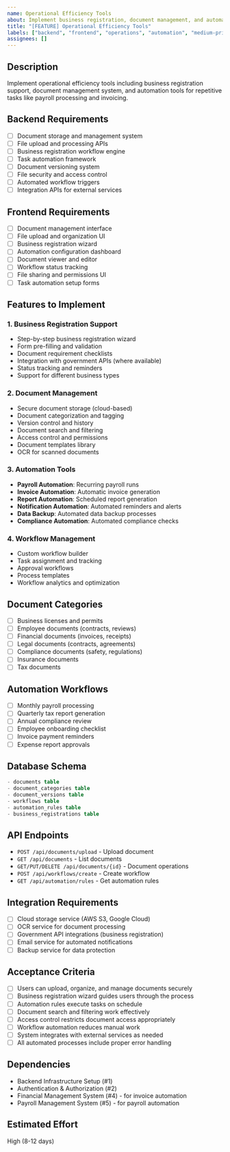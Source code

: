 ```yaml
---
name: Operational Efficiency Tools
about: Implement business registration, document management, and automation tools
title: "[FEATURE] Operational Efficiency Tools"
labels: ["backend", "frontend", "operations", "automation", "medium-priority"]
assignees: []
---
```


## Description
Implement operational efficiency tools including business registration support, document management system, and automation tools for repetitive tasks like payroll processing and invoicing.

## Backend Requirements
- [ ] Document storage and management system
- [ ] File upload and processing APIs
- [ ] Business registration workflow engine
- [ ] Task automation framework
- [ ] Document versioning system
- [ ] File security and access control
- [ ] Automated workflow triggers
- [ ] Integration APIs for external services

## Frontend Requirements
- [ ] Document management interface
- [ ] File upload and organization UI
- [ ] Business registration wizard
- [ ] Automation configuration dashboard
- [ ] Document viewer and editor
- [ ] Workflow status tracking
- [ ] File sharing and permissions UI
- [ ] Task automation setup forms

## Features to Implement
### 1. Business Registration Support
- Step-by-step business registration wizard
- Form pre-filling and validation
- Document requirement checklists
- Integration with government APIs (where available)
- Status tracking and reminders
- Support for different business types

### 2. Document Management
- Secure document storage (cloud-based)
- Document categorization and tagging
- Version control and history
- Document search and filtering
- Access control and permissions
- Document templates library
- OCR for scanned documents

### 3. Automation Tools
- **Payroll Automation**: Recurring payroll runs
- **Invoice Automation**: Automatic invoice generation
- **Report Automation**: Scheduled report generation
- **Notification Automation**: Automated reminders and alerts
- **Data Backup**: Automated data backup processes
- **Compliance Automation**: Automated compliance checks

### 4. Workflow Management
- Custom workflow builder
- Task assignment and tracking
- Approval workflows
- Process templates
- Workflow analytics and optimization

## Document Categories
- [ ] Business licenses and permits
- [ ] Employee documents (contracts, reviews)
- [ ] Financial documents (invoices, receipts)
- [ ] Legal documents (contracts, agreements)
- [ ] Compliance documents (safety, regulations)
- [ ] Insurance documents
- [ ] Tax documents

## Automation Workflows
- [ ] Monthly payroll processing
- [ ] Quarterly tax report generation
- [ ] Annual compliance review
- [ ] Employee onboarding checklist
- [ ] Invoice payment reminders
- [ ] Expense report approvals

## Database Schema
```sql
- documents table
- document_categories table
- document_versions table
- workflows table
- automation_rules table
- business_registrations table
```

## API Endpoints
- `POST /api/documents/upload` - Upload document
- `GET /api/documents` - List documents
- `GET/PUT/DELETE /api/documents/{id}` - Document operations
- `POST /api/workflows/create` - Create workflow
- `GET /api/automation/rules` - Get automation rules

## Integration Requirements
- [ ] Cloud storage service (AWS S3, Google Cloud)
- [ ] OCR service for document processing
- [ ] Government API integrations (business registration)
- [ ] Email service for automated notifications
- [ ] Backup service for data protection

## Acceptance Criteria
- [ ] Users can upload, organize, and manage documents securely
- [ ] Business registration wizard guides users through the process
- [ ] Automation rules execute tasks on schedule
- [ ] Document search and filtering work effectively
- [ ] Access control restricts document access appropriately
- [ ] Workflow automation reduces manual work
- [ ] System integrates with external services as needed
- [ ] All automated processes include proper error handling

## Dependencies
- Backend Infrastructure Setup (#1)
- Authentication & Authorization (#2)
- Financial Management System (#4) - for invoice automation
- Payroll Management System (#5) - for payroll automation

## Estimated Effort
High (8-12 days)